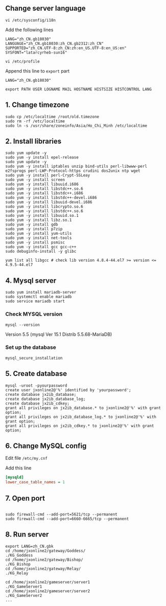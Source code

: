## Change server language

`vi /etc/sysconfig/i18n`

Add the following lines

```shell
LANG="zh_CN.gb18030" 
LANGUAGE="zh_CN.gb18030:zh_CN.gb2312:zh_CN" 
SUPPORTED="zh_CN.UTF-8:zh_CN:zh:en_US.UTF-8:en_US:en" 
SYSFONT="latarcyrheb-sun16"
```

`vi /etc/profile`

Append this line to `export` part

```shell
LANG="zh_CN.gb18030"

export PATH USER LOGNAME MAIL HOSTNAME HISTSIZE HISTCONTROL LANG
```



## 1. Change timezone

```shell
sudo cp /etc/localtime /root/old.timezone
sudo rm -rf /etc/localtime
sudo ln -s /usr/share/zoneinfo/Asia/Ho_Chi_Minh /etc/localtime
```

## 2. Install libraries

```shell
sudo yum update -y
sudo yum -y install epel-release
sudo yum update -y
sudo yum -y install iptables unzip bind-utils perl-libwww-perl e2fsprogs perl-LWP-Protocol-https crudini dos2unix ntp wget
sudo yum -y install perl-Crypt-SSLeay
sudo yum -y install screen
sudo yum -y install libuuid.i686
sudo yum -y install libstdc++.so.6
sudo yum -y install libstdc++.i686
sudo yum -y install libstdc++-devel.i686
sudo yum -y install libuuid-devel.i686
sudo yum -y install libcrypto.so.6
sudo yum -y install libstdc++.so.6
sudo yum -y install libuuid.so.1
sudo yum -y install libz.so.1
sudo yum -y install gdb
sudo yum -y install p7zip
sudo yum -y install yum-utils
sudo yum -y install net-tools
sudo yum -y install psmisc
sudo yum -y install gcc gcc-c++
sudo debuginfo-install -y glibc

yum list all libgcc # check lib version 4.8.4-44.el7 >= version <= 4.9.5-44.el7
```

## 4. Mysql server

```shell
sudo yum install mariadb-server
sudo systemctl enable mariadb
sudo service mariadb start
```

### Check MYSQL version

```shell
mysql --version
```

Version 5.5 (mysql Ver 15.1 Distrib 5.5.68-MariaDB)

### Set up the database

```shell
mysql_secure_installation
```

## 5. Create database

```shell
mysql -uroot -pyourpassword
create user jxonline2@'%' identified by 'yourpassword';
create database jx2ib_database;
create database jx2ib_database_log;
create database jx2ib_cdkey;
grant all privileges on jx2ib_database.* to jxonline2@'%' with grant option;
grant all privileges on jx2ib_database_log.* to jxonline2@'%' with grant option;
grant all privileges on jx2ib_cdkey.* to jxonline2@'%' with grant option;
```

## 6. Change MySQL config

Edit file `/etc/my.cnf`

Add this line

```ini
[mysqld]
lower_case_table_names = 1
```

## 7. Open port

```shell

sudo firewall-cmd --add-port=5621/tcp --permanent
sudo firewall-cmd --add-port=6660-6665/tcp --permanent
```

## 8. Run server

```shell
export LANG=zh_CN.gbk
cd /home/jxonline2/gateway/Goddess/
./KG_Goddess
cd /home/jxonline2/gateway/Bishop/
./KG_Bishop
cd /home/jxonline2/gateway/Relay/
./KG_Relay

cd /home/jxonline2/gameserver/server1
./KG_GameServer1
cd /home/jxonline2/gameserver/server2
./KG_GameServer2
...
```
